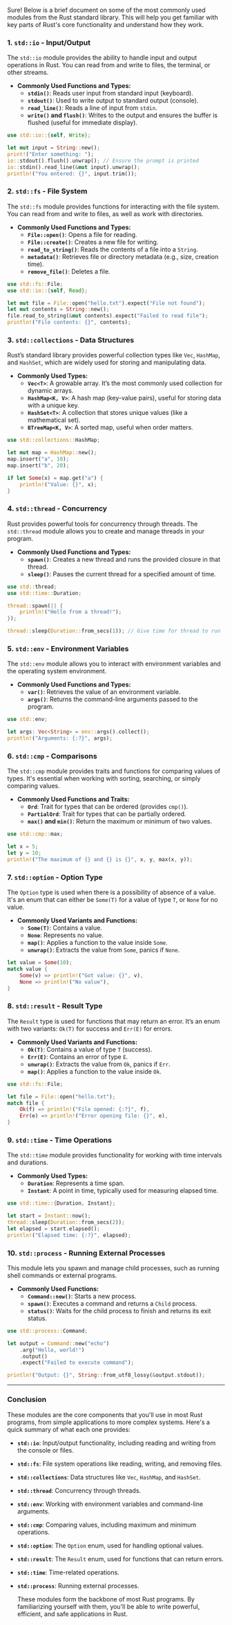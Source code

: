Sure! Below is a brief document on some of the most commonly used modules from the Rust standard library. This will help you get familiar with key parts of Rust's core functionality and understand how they work.

### 1. **`std::io`** - Input/Output
The `std::io` module provides the ability to handle input and output operations in Rust. You can read from and write to files, the terminal, or other streams.

- **Commonly Used Functions and Types:**
  - **`stdin()`**: Reads user input from standard input (keyboard).
  - **`stdout()`**: Used to write output to standard output (console).
  - **`read_line()`**: Reads a line of input from `stdin`.
  - **`write()` and `flush()`**: Writes to the output and ensures the buffer is flushed (useful for immediate display).

```rust
use std::io::{self, Write};

let mut input = String::new();
print!("Enter something: ");
io::stdout().flush().unwrap(); // Ensure the prompt is printed
io::stdin().read_line(&mut input).unwrap();
println!("You entered: {}", input.trim());
```

### 2. **`std::fs`** - File System
The `std::fs` module provides functions for interacting with the file system. You can read from and write to files, as well as work with directories.

- **Commonly Used Functions and Types:**
  - **`File::open()`**: Opens a file for reading.
  - **`File::create()`**: Creates a new file for writing.
  - **`read_to_string()`**: Reads the contents of a file into a `String`.
  - **`metadata()`**: Retrieves file or directory metadata (e.g., size, creation time).
  - **`remove_file()`**: Deletes a file.

```rust
use std::fs::File;
use std::io::{self, Read};

let mut file = File::open("hello.txt").expect("File not found");
let mut contents = String::new();
file.read_to_string(&mut contents).expect("Failed to read file");
println!("File contents: {}", contents);
```

### 3. **`std::collections`** - Data Structures
Rust’s standard library provides powerful collection types like `Vec`, `HashMap`, and `HashSet`, which are widely used for storing and manipulating data.

- **Commonly Used Types:**
  - **`Vec<T>`**: A growable array. It’s the most commonly used collection for dynamic arrays.
  - **`HashMap<K, V>`**: A hash map (key-value pairs), useful for storing data with a unique key.
  - **`HashSet<T>`**: A collection that stores unique values (like a mathematical set).
  - **`BTreeMap<K, V>`**: A sorted map, useful when order matters.

```rust
use std::collections::HashMap;

let mut map = HashMap::new();
map.insert("a", 10);
map.insert("b", 20);

if let Some(x) = map.get("a") {
    println!("Value: {}", x);
}
```

### 4. **`std::thread`** - Concurrency
Rust provides powerful tools for concurrency through threads. The `std::thread` module allows you to create and manage threads in your program.

- **Commonly Used Functions and Types:**
  - **`spawn()`**: Creates a new thread and runs the provided closure in that thread.
  - **`sleep()`**: Pauses the current thread for a specified amount of time.

```rust
use std::thread;
use std::time::Duration;

thread::spawn(|| {
    println!("Hello from a thread!");
});

thread::sleep(Duration::from_secs(1)); // Give time for thread to run
```

### 5. **`std::env`** - Environment Variables
The `std::env` module allows you to interact with environment variables and the operating system environment.

- **Commonly Used Functions and Types:**
  - **`var()`**: Retrieves the value of an environment variable.
  - **`args()`**: Returns the command-line arguments passed to the program.

```rust
use std::env;

let args: Vec<String> = env::args().collect();
println!("Arguments: {:?}", args);
```

### 6. **`std::cmp`** - Comparisons
The `std::cmp` module provides traits and functions for comparing values of types. It's essential when working with sorting, searching, or simply comparing values.

- **Commonly Used Functions and Traits:**
  - **`Ord`**: Trait for types that can be ordered (provides `cmp()`).
  - **`PartialOrd`**: Trait for types that can be partially ordered.
  - **`max()` and `min()`**: Return the maximum or minimum of two values.

```rust
use std::cmp::max;

let x = 5;
let y = 10;
println!("The maximum of {} and {} is {}", x, y, max(x, y));
```

### 7. **`std::option`** - Option Type
The `Option` type is used when there is a possibility of absence of a value. It's an enum that can either be `Some(T)` for a value of type `T`, or `None` for no value.

- **Commonly Used Variants and Functions:**
  - **`Some(T)`**: Contains a value.
  - **`None`**: Represents no value.
  - **`map()`**: Applies a function to the value inside `Some`.
  - **`unwrap()`**: Extracts the value from `Some`, panics if `None`.

```rust
let value = Some(10);
match value {
    Some(v) => println!("Got value: {}", v),
    None => println!("No value"),
}
```

### 8. **`std::result`** - Result Type
The `Result` type is used for functions that may return an error. It’s an enum with two variants: `Ok(T)` for success and `Err(E)` for errors.

- **Commonly Used Variants and Functions:**
  - **`Ok(T)`**: Contains a value of type `T` (success).
  - **`Err(E)`**: Contains an error of type `E`.
  - **`unwrap()`**: Extracts the value from `Ok`, panics if `Err`.
  - **`map()`**: Applies a function to the value inside `Ok`.

```rust
use std::fs::File;

let file = File::open("hello.txt");
match file {
    Ok(f) => println!("File opened: {:?}", f),
    Err(e) => println!("Error opening file: {}", e),
}
```

### 9. **`std::time`** - Time Operations
The `std::time` module provides functionality for working with time intervals and durations.

- **Commonly Used Types:**
  - **`Duration`**: Represents a time span.
  - **`Instant`**: A point in time, typically used for measuring elapsed time.

```rust
use std::time::{Duration, Instant};

let start = Instant::now();
thread::sleep(Duration::from_secs(2));
let elapsed = start.elapsed();
println!("Elapsed time: {:?}", elapsed);
```

### 10. **`std::process`** - Running External Processes
This module lets you spawn and manage child processes, such as running shell commands or external programs.

- **Commonly Used Functions:**
  - **`Command::new()`**: Starts a new process.
  - **`spawn()`**: Executes a command and returns a `Child` process.
  - **`status()`**: Waits for the child process to finish and returns its exit status.

```rust
use std::process::Command;

let output = Command::new("echo")
    .arg("Hello, world!")
    .output()
    .expect("Failed to execute command");

println!("Output: {}", String::from_utf8_lossy(&output.stdout));
```

---

### Conclusion

These modules are the core components that you'll use in most Rust programs, from simple applications to more complex systems. Here's a quick summary of what each one provides:

- **`std::io`**: Input/output functionality, including reading and writing from the console or files.
- **`std::fs`**: File system operations like reading, writing, and removing files.
- **`std::collections`**: Data structures like `Vec`, `HashMap`, and `HashSet`.
- **`std::thread`**: Concurrency through threads.
- **`std::env`**: Working with environment variables and command-line arguments.
- **`std::cmp`**: Comparing values, including maximum and minimum operations.
- **`std::option`**: The `Option` enum, used for handling optional values.
- **`std::result`**: The `Result` enum, used for functions that can return errors.
- **`std::time`**: Time-related operations.
- **`std::process`**: Running external processes.

	These modules form the backbone of most Rust programs. By familiarizing yourself with them, you'll be able to write powerful, efficient, and safe applications in Rust.
